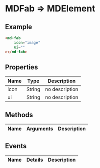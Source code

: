 # MDFab => MDElement

## Example
```html
<md-fab
    icon="image"
    ui=""
></md-fab>
```

## Properties
Name | Type | Description
--- | --- | ---
icon | String | no description
ui | String | no description

## Methods
Name | Arguments | Description
--- | --- | ---

## Events
Name | Details | Description
--- | --- | ---

